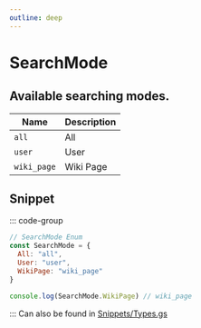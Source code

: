 ```yaml
---
outline: deep
---
```


# SearchMode

## Available searching modes.

| Name          | Description |
|---------------|-------------|
| `all`         | All         |
| `user`        | User        |
| `wiki_page`   | Wiki Page   |

## Snippet

::: code-group

```js [enum.gs]
// SearchMode Enum
const SearchMode = {
  All: "all",
  User: "user",
  WikiPage: "wiki_page"
}

console.log(SearchMode.WikiPage) // wiki_page
```

:::
Can also be found in [Snippets/Types.gs](../../../snippets/snippets/types)